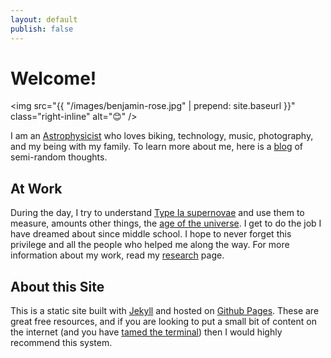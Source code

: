 ```yaml
---
layout: default
publish: false
---
```


# Welcome!

<img src="{{ "/images/benjamin-rose.jpg" | prepend: site.baseurl }}" class="right-inline" alt="😊" /> 

<!-- # About Ben -->

I am an [Astrophysicist](/research) who loves biking, technology, music, photography, and my being with my family. To learn more about me, here is a [blog](blog) of semi-random thoughts.
<!--  -->


## At Work

During the day, I try to understand [Type Ia supernovae][sn] and use them to measure, amounts other things, the [age of the universe][obs-cosmology]. I get to do the job I have dreamed about since middle school. I hope to never forget this privilege and all the people who helped me along the way.
For more information about my work, read my [research](/research) page.

[sn]: https://en.wikipedia.org/wiki/Type_Ia_supernova
[obs-cosmology]: https://en.wikipedia.org/wiki/Observational_cosmology


## About this Site

This is a static site built with [Jekyll] and hosted on [Github Pages]. These are great free resources, and if you are looking to put a small bit of content on the internet (and you have [tamed the terminal][ttt]) then I would highly recommend this system.

[Jekyll]: https://jekyllrb.com
[Github Pages]: https://pages.github.com
[ttt]: https://www.bartbusschots.ie/s/blog/taming-the-terminal/
[markdown]: https://daringfireball.net/projects/markdown/

